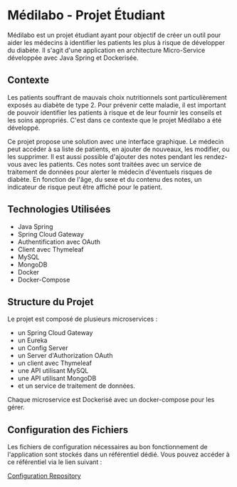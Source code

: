 # Médilabo - Projet Étudiant

Médilabo est un projet étudiant ayant pour objectif de créer un outil pour aider les médecins à identifier les patients les plus à risque de développer du diabète. Il s'agit d'une application en architecture Micro-Service développée avec Java Spring et Dockerisée.

## Contexte

Les patients souffrant de mauvais choix nutritionnels sont particulièrement exposés au diabète de type 2. Pour prévenir cette maladie, il est important de pouvoir identifier les patients à risque et de leur fournir les conseils et les soins appropriés. C'est dans ce contexte que le projet Médilabo a été développé.

Ce projet propose une solution avec une interface graphique. Le médecin peut accéder à sa liste de patients, en ajouter de nouveaux, les modifier, ou les supprimer. Il est aussi possible d'ajouter des notes pendant les rendez-vous avec les patients. Ces notes sont traitées avec un service de traitement de données pour alerter le médecin d'éventuels risques de diabète. En fonction de l'âge, du sexe et du contenu des notes, un indicateur de risque peut être affiché pour le patient.

## Technologies Utilisées 

- Java Spring
- Spring Cloud Gateway
- Authentification avec OAuth
- Client avec Thymeleaf
- MySQL
- MongoDB
- Docker
- Docker-Compose

## Structure du Projet

Le projet est composé de plusieurs microservices : 
- un Spring Cloud Gateway
- un Eureka
- un Config Server
- un Server d'Authorization OAuth
- un client avec Thymeleaf
- une API utilisant MySQL
- une API utilisant MongoDB
- et un service de traitement de données.

Chaque microservice est Dockerisé avec un docker-compose pour les gérer.

## Configuration des Fichiers

Les fichiers de configuration nécessaires au bon fonctionnement de l'application sont stockés dans un référentiel dédié. 
Vous pouvez accéder à ce référentiel via le lien suivant :

[Configuration Repository](https://github.com/1Bastien/Bourgeat_Bastien_P9_ConfigSrvRepo)


